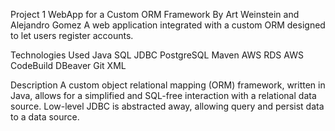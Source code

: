 Project 1 WebApp for a Custom ORM Framework
By Art Weinstein and Alejandro Gomez
A web application integrated with a custom ORM designed to let users register accounts.



Technologies Used
Java
SQL
JDBC
PostgreSQL
Maven
AWS RDS
AWS CodeBuild
DBeaver
Git
XML

Description
A custom object relational mapping (ORM) framework, written in Java,  allows for a simplified and SQL-free interaction with a relational data source. 
Low-level JDBC is abstracted away, allowing query and persist data to a data source. 


